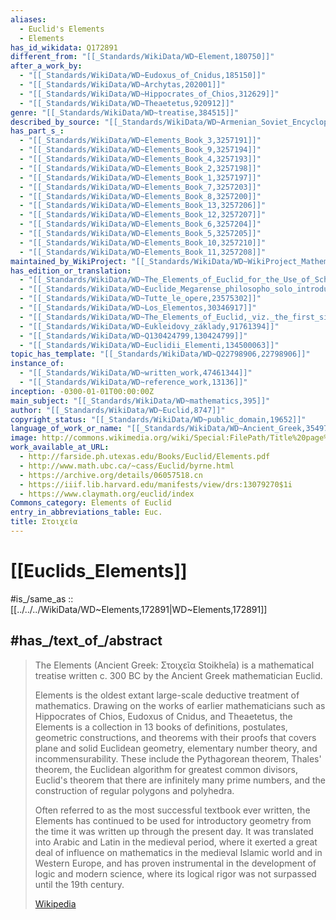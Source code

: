 ```yaml
---
aliases:
  - Euclid's Elements
  - Elements
has_id_wikidata: Q172891
different_from: "[[_Standards/WikiData/WD~Element,180750]]"
after_a_work_by:
  - "[[_Standards/WikiData/WD~Eudoxus_of_Cnidus,185150]]"
  - "[[_Standards/WikiData/WD~Archytas,202001]]"
  - "[[_Standards/WikiData/WD~Hippocrates_of_Chios,312629]]"
  - "[[_Standards/WikiData/WD~Theaetetus,920912]]"
genre: "[[_Standards/WikiData/WD~treatise,384515]]"
described_by_source: "[[_Standards/WikiData/WD~Armenian_Soviet_Encyclopedia,2657718]]"
has_part_s_:
  - "[[_Standards/WikiData/WD~Elements_Book_3,3257191]]"
  - "[[_Standards/WikiData/WD~Elements_Book_9,3257194]]"
  - "[[_Standards/WikiData/WD~Elements_Book_4,3257193]]"
  - "[[_Standards/WikiData/WD~Elements_Book_2,3257198]]"
  - "[[_Standards/WikiData/WD~Elements_Book_1,3257197]]"
  - "[[_Standards/WikiData/WD~Elements_Book_7,3257203]]"
  - "[[_Standards/WikiData/WD~Elements_Book_8,3257200]]"
  - "[[_Standards/WikiData/WD~Elements_Book_13,3257206]]"
  - "[[_Standards/WikiData/WD~Elements_Book_12,3257207]]"
  - "[[_Standards/WikiData/WD~Elements_Book_6,3257204]]"
  - "[[_Standards/WikiData/WD~Elements_Book_5,3257205]]"
  - "[[_Standards/WikiData/WD~Elements_Book_10,3257210]]"
  - "[[_Standards/WikiData/WD~Elements_Book_11,3257208]]"
maintained_by_WikiProject: "[[_Standards/WikiData/WD~WikiProject_Mathematics,8487137]]"
has_edition_or_translation:
  - "[[_Standards/WikiData/WD~The_Elements_of_Euclid_for_the_Use_of_Schools_and_Colleges,19967013]]"
  - "[[_Standards/WikiData/WD~Euclide_Megarense_philosopho_solo_introduttore_delle_scientie_mathematice,23304764]]"
  - "[[_Standards/WikiData/WD~Tutte_le_opere,23575302]]"
  - "[[_Standards/WikiData/WD~Los_Elementos,30346917]]"
  - "[[_Standards/WikiData/WD~The_Elements_of_Euclid,_viz._the_first_sixs_books,_together_with_eleventh_and_twelfh,32631704]]"
  - "[[_Standards/WikiData/WD~Eukleidovy_základy,91761394]]"
  - "[[_Standards/WikiData/WD~Q130424799,130424799]]"
  - "[[_Standards/WikiData/WD~Euclidii_Elementi,134500063]]"
topic_has_template: "[[_Standards/WikiData/WD~Q22798906,22798906]]"
instance_of:
  - "[[_Standards/WikiData/WD~written_work,47461344]]"
  - "[[_Standards/WikiData/WD~reference_work,13136]]"
inception: -0300-01-01T00:00:00Z
main_subject: "[[_Standards/WikiData/WD~mathematics,395]]"
author: "[[_Standards/WikiData/WD~Euclid,8747]]"
copyright_status: "[[_Standards/WikiData/WD~public_domain,19652]]"
language_of_work_or_name: "[[_Standards/WikiData/WD~Ancient_Greek,35497]]"
image: http://commons.wikimedia.org/wiki/Special:FilePath/Title%20page%20of%20Sir%20Henry%20Billingsley%27s%20first%20English%20version%20of%20Euclid%27s%20Elements%2C%201570%20%28560x900%29.jpg
work_available_at_URL:
  - http://farside.ph.utexas.edu/Books/Euclid/Elements.pdf
  - http://www.math.ubc.ca/~cass/Euclid/byrne.html
  - https://archive.org/details/06057518.cn
  - https://iiif.lib.harvard.edu/manifests/view/drs:13079270$1i
  - https://www.claymath.org/euclid/index
Commons_category: Elements of Euclid
entry_in_abbreviations_table: Euc.
title: Στοιχεῖα
---
```


# [[Euclids_Elements]] 

#is_/same_as :: [[../../../WikiData/WD~Elements,172891|WD~Elements,172891]] 

## #has_/text_of_/abstract 

> The Elements (Ancient Greek: Στοιχεῖα Stoikheîa) 
> is a mathematical treatise written c. 300 BC by the Ancient Greek mathematician Euclid.
>
> Elements is the oldest extant large-scale deductive treatment of mathematics. Drawing on the works of earlier mathematicians such as Hippocrates of Chios, Eudoxus of Cnidus, and Theaetetus, the Elements is a collection in 13 books of definitions, postulates, geometric constructions, and theorems with their proofs that covers plane and solid Euclidean geometry, elementary number theory, and incommensurability. These include the Pythagorean theorem, Thales' theorem, the Euclidean algorithm for greatest common divisors, Euclid's theorem that there are infinitely many prime numbers, and the construction of regular polygons and polyhedra.
>
> Often referred to as the most successful textbook ever written, the Elements has continued to be used for introductory geometry from the time it was written up through the present day. It was translated into Arabic and Latin in the medieval period, where it exerted a great deal of influence on mathematics in the medieval Islamic world and in Western Europe, and has proven instrumental in the development of logic and modern science, where its logical rigor was not surpassed until the 19th century.
>
> [Wikipedia](https://en.wikipedia.org/wiki/Euclid's%20Elements) 



